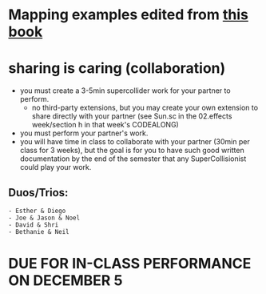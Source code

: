 # Mapping examples edited from [this book](https://marinoskoutsomichalis.com/projects/mapping-and-visualization-with-supercollider/)

# sharing is caring (collaboration)
- you must create a 3-5min supercollider work for your partner to perform.
  - no third-party extensions, but you may create your own extension to share directly with your partner (see Sun.sc in the 02.effects week/section h in that week's CODEALONG)
- you must perform your partner's work.  
- you will have time in class to collaborate with your partner (30min per class for 3 weeks), but the goal is for you to have such good written documentation by the end of the semester that any SuperCollisionist could play your work.

## Duos/Trios:
	- Esther & Diego
	- Joe & Jason & Noel
	- David & Shri
	- Bethanie & Neil

# DUE FOR IN-CLASS PERFORMANCE ON DECEMBER 5
